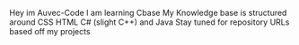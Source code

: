  Hey im Auvec-Code
 I am learning Cbase
 My Knowledge base is structured around CSS HTML C# (slight C++) and Java
 Stay tuned for repository URLs based off my projects
 
<!---
Auvec-Code/Auvec-Code is a ✨ special ✨ repository because its `README.md` (this file) appears on your GitHub profile.
You can click the Preview link to take a look at your changes.
--->
